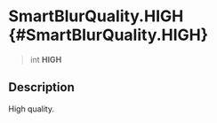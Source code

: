 SmartBlurQuality.HIGH {#SmartBlurQuality.HIGH}
=====================

> int **HIGH**

Description
-----------

High quality.
